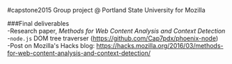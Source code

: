 #capstone2015
Group project @ Portland State University for Mozilla  

###Final deliverables  
-Research paper, _Methods for Web Content Analysis and Context Detection_  
-`node.js` DOM tree traverser (https://github.com/Cap7pdx/phoenix-node)  
-Post on Mozilla's Hacks blog: https://hacks.mozilla.org/2016/03/methods-for-web-content-analysis-and-context-detection/
